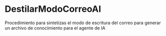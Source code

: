 # DestilarModoCorreoAI
Procedimiento para sintetizas el modo de escritura del correo para generar un archivo de conocimiento para el agente de IA
